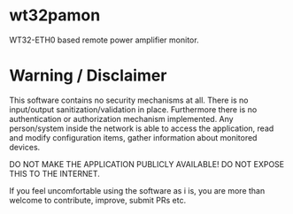 # wt32pamon

WT32-ETH0 based remote power amplifier monitor.

# Warning / Disclaimer

This software contains no security mechanisms at all. There is no input/output sanitization/validation in place. Furthermore there is no authentication or authorization mechanism implemented. Any person/system inside the network is able to access the application, read and modify configuration items, gather information about monitored devices.

DO NOT MAKE THE APPLICATION PUBLICLY AVAILABLE! DO NOT EXPOSE THIS TO THE INTERNET.

If you feel uncomfortable using the software as i is, you are more than welcome to contribute, improve, submit PRs etc.